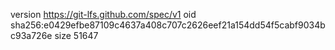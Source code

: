 version https://git-lfs.github.com/spec/v1
oid sha256:e0429efbe87109c4637a408c707c2626eef21a154dd54f5cabf9034bc93a726e
size 51647
